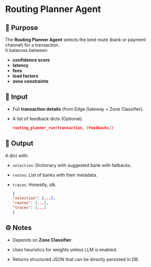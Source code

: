 # Routing Planner Agent

## 📌 Purpose
The **Routing Planner Agent** selects the best route (bank or payment channel) for a transaction.  
It balances between:
- **confidence score**
- **latency**
- **fees**
- **load factors**
- **zone constraints**

## 🔹 Input
- Full **transaction details** (from Edge Gateway + Zone Classifier).
- A list of feedback dicts (Optional).

  ```json
  routing_planner_run(transaction, [Feedbacks])


## 🔹 Output
A dict with:

- `selection`: Dictionary with suggested bank with fallbacks.

- `routes`: List of banks with their metadata.

- `traces`: Honestly, idk.


  ```json
  {
  "selection": {...},
  "routes": [...],
  "traces": [...]
  }


## ⚙️ Notes

- Depends on **Zone Classifier**.

- Uses heuristics for weights unless LLM is enabled.

- Returns structured JSON that can be directly persisted in DB.
